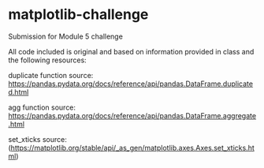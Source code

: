 # matplotlib-challenge
Submission for Module 5 challenge

All code included is original and based on information provided in class and the following resources:

duplicate function source: https://pandas.pydata.org/docs/reference/api/pandas.DataFrame.duplicated.html

agg function source: https://pandas.pydata.org/docs/reference/api/pandas.DataFrame.aggregate.html

set_xticks source: (https://matplotlib.org/stable/api/_as_gen/matplotlib.axes.Axes.set_xticks.html)
